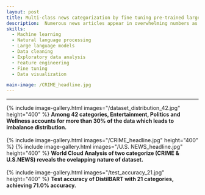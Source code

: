 ```yaml
---
layout: post
title: Multi-class news categorization by fine tuning pre-trained large language models (LLMs)
description:  Numerous news articles appear in overwhelming numbers as digital platforms continue their rapid growth across various media outlets each day. Categorizing these articles is essential to enable customized feed for the target audiences.In this project I have created a tool to effectively categorize news articles given their headlines. Comparative analysis of DistilBERT, DistilBART, RoBERTa, and DistilGPT-2 revealed the superior perormance of DistilBART due to its higher number of learnable paramenters (~230 M). DistilBART achieved 66.3% with 42 labels of news article. Models performance were restricted due to dataset imbalance and overlapping categories. After merging overlapping categories, DistilBART achieved the accuracy of 71.0%. Models were fine-tuned and cross-validated to ensure better performance.
skills: 
  - Machine learning
  - Natural language processing
  - Large language models
  - Data cleaning
  - Exploratory data analysis
  - Feature engineering
  - Fine tuning
  - Data visualization

main-image: /CRIME_headline.jpg
---
```


---
{% include image-gallery.html images="/dataset_distribution_42.jpg" height="400" %}
**Among 42 categories, Entertainment, Politics and Wellness accounts for more than 30% of the data which leads to imbalance distribution.**  
<br>
{% include image-gallery.html images="/CRIME_headline.jpg" height="400" %}  {% include image-gallery.html images="/U.S. NEWS_headline.jpg" height="400" %}
**World Cloud Analysis of two categorize (CRIME & U.S.NEWS) reveals the ovelapping nature of dataset.**  
<br>
{% include image-gallery.html images="/test_accuracy_21.jpg" height="400" %}
**Test accuracy of DistilBART with 21 categories, achieving 71.0% accuracy.**  
<br>
